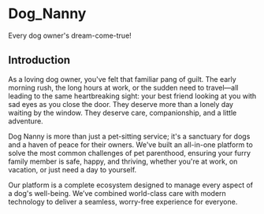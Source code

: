 # Dog_Nanny
Every dog owner's dream-come-true! 

## Introduction

As a loving dog owner, you've felt that familiar pang of guilt. The early morning rush, the long hours at work, or the sudden need to travel—all leading to the same heartbreaking sight: your best friend looking at you with sad eyes as you close the door. They deserve more than a lonely day waiting by the window. They deserve care, companionship, and a little adventure.

Dog Nanny is more than just a pet-sitting service; it's a sanctuary for dogs and a haven of peace for their owners. We've built an all-in-one platform to solve the most common challenges of pet parenthood, ensuring your furry family member is safe, happy, and thriving, whether you're at work, on vacation, or just need a day to yourself.

Our platform is a complete ecosystem designed to manage every aspect of a dog's well-being. We’ve combined world-class care with modern technology to deliver a seamless, worry-free experience for everyone.
